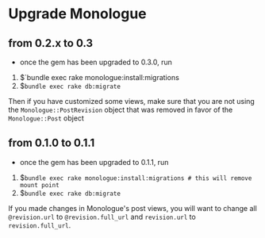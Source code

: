 # Upgrade Monologue

## from 0.2.x to 0.3
 - once the gem has been upgraded to 0.3.0, run

1. $`bundle exec rake monologue:install:migrations
2. $`bundle exec rake db:migrate`

Then if you have customized some views, make sure that you are not using the `Monologue::PostRevision` object that was removed in favor of the `Monologue::Post` object


## from 0.1.0 to 0.1.1
 - once the gem has been upgraded to 0.1.1, run
 	
1. $`bundle exec rake monologue:install:migrations # this will remove mount point`
2. $`bundle exec rake db:migrate`

If you made changes in Monologue's post views, you will want to change all `@revision.url` to `@revision.full_url` and `revision.url` to `revision.full_url`.